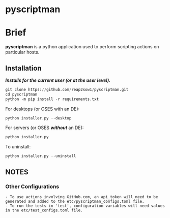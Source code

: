 # pyscriptman

# Brief

**pyscriptman** is a python application used to perform scripting actions on particular hosts.

## Installation

***Installs for the current user (or at the user level).***

```python
git clone https://github.com/reap2sow1/pyscriptman.git
cd pyscriptman
python -m pip install -r requirements.txt
```
For desktops (or OSES with an DE):
```python
python installer.py --desktop
```

For servers (or OSES ***without*** an DE):
```python
python installer.py
```

To uninstall:
```python
python installer.py --uninstall
```



## NOTES

### Other Configurations
    - To use actions involving GitHub.com, an api_token will need to be generated and added to the etc/pyscriptman_configs.toml file.
    - To run the tests in 'test', configuration variables will need values in the etc/test_configs.toml file.
